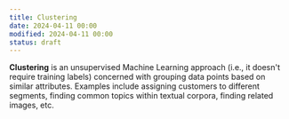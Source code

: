 ```yaml
---
title: Clustering
date: 2024-04-11 00:00
modified: 2024-04-11 00:00
status: draft
---
```


**Clustering** is an unsupervised Machine Learning approach (i.e., it doesn't require training labels) concerned with grouping data points based on similar attributes. Examples include assigning customers to different segments, finding common topics within textual corpora, finding related images, etc.
